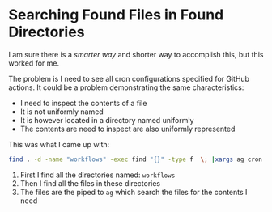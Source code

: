 # Searching Found Files in Found Directories

I am sure there is a _smarter way_ and shorter way to accomplish this, but this worked for me.

The problem is I need to see all cron configurations specified for GitHub actions. It could be a problem demonstrating the same characteristics:

- I need to inspect the contents of a file
- It is not uniformly named
- It is however located in a directory named uniformly
- The contents are need to inspect are also uniformly represented

This was what I came up with:

```bash
find . -d -name "workflows" -exec find "{}" -type f  \; |xargs ag cron
```

1. First I find all the directories named: `workflows`
2. Then I find all the files in these directories
3. The files are the piped to `ag` which search the files for the contents I need
